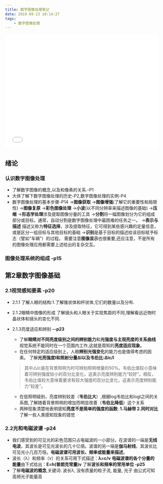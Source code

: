 ```yaml
---
title: 数字图像处理笔记
date: 2019-09-23 10:14:27
tags:
    - 数字图像处理
---
```


<div style="position: relative; width: 100%; height: 0; padding-bottom: 75%;"><iframe src="//player.bilibili.com/player.html?aid=67220578&cid=117294607&page=1" scrolling="no" border="0" frameborder="no" framespacing="0" allowfullscreen="true" style="position: absolute; width: 100%; height: 100%; left: 0; top: 0;"> </iframe></div>

<!-- more -->

## 绪论
### 认识数字图像处理
* 了解数字图像的概念,以及和像素的关系.-P1
* 大体了解下数字图像处理的历史-P2,数字图像处理的实例-P4
* 数字图像处理的基本步骤-P14
  →**图像获取**
  →**图像增强**(了解它的重要性和局限性)
  →**图像复原**
  →**彩色图像处理**
  →**小波**(以不同分辨率来描述图像的基础)
  →**压缩**
  →**形态学处理**涉及提取图像分量的工具
  →**分割**将一幅图像划分为它的组成部分或目标。通常，自动分割是数字图像处理中最困难的任务之一。
  →**表示与描述** 描述又称为**特征选择**，涉及提取特征，它可得到某些感兴趣的定量信息，或是区分一组目标与其他目标的基础
  →**识别**是基于目标的描述给该目标赋予标志（譬如“车辆”）的过程。
  需要注意**图像显示**也很重要,还应注意，不是所有的图像处理应用都需要上述给出的复杂交互。
### 图像处理系统的组成 -p15
## 第2章数字图像基础
### 2.1视觉感知要素 -p20
* 2.1.1 了解人眼的结构:1.了解锥状体和杆状体,它们的数量以及分布.
* 2.1.2眼睛中图像的形成
  了解镜头和人眼关于实现焦距的不同,理解看远近物时晶状体和镜头的变化不同.
* 2.1.3亮度适应和辨别 **--p23**
  * 了解**眼睛对不同亮度级别之间的辨别能力**和**光强度与主观亮度的关系曲线**
  视觉系统不能同时在一个范围内工作,这就是周知的**亮度适应现象**。 
  * 在任何特定的适应级别上，人眼**辨别光强变化**的能力也是值得考虑的因素。
  了解**光亮强度I和照射分量ΔI以及韦伯比:ΔIc/I**
  > 其中△Ic是在背景照明为时可辨别照明增量的50%。韦伯比值较小意味着可辨别强度较小的百分比变化，这表示亮度辨别能力“较好”。相反，韦伯比值较大意味着要求有较大强度的百分比变化，这表示亮度辨别能力“较差”。

  * 在低照明级别，亮度辨别较差（**韦伯比大**）,根据log韦伯比和logI之间的关系图,了解随着背景照明的增加而明显改善（**韦伯比降低**）这个关系
  * 两种现象清楚地表明感知**亮度不是简单的强度的函数**: **1.马赫带 2.同时对比**
  了解一些人类感知现象的错觉
### 2.2光和电磁波谱 -p24
* 我们感受到的可见光的彩色范围只占电磁波的一小部分。在波谱的一端是**无线电波**，其波长是可见光波长的几十亿倍。波谱的另一端是**伽马射线**，其波长比可见光小几百万倍。**电磁波谱可用波长、频率或能量来描述**。
* 波长（λ）和频率（v）的关系可用下式描述：**λ=c/v**
  **电磁波谱的各个分量的能量**由下式给出：**E=h(普朗克常量)v**
  了解**波长和频率的常用单位 -p25**
* 了解**电磁波的概念**,关键词: 波长λ, 没有质量的粒子流, 能量, 光子
  由公式可知高频光子能量高